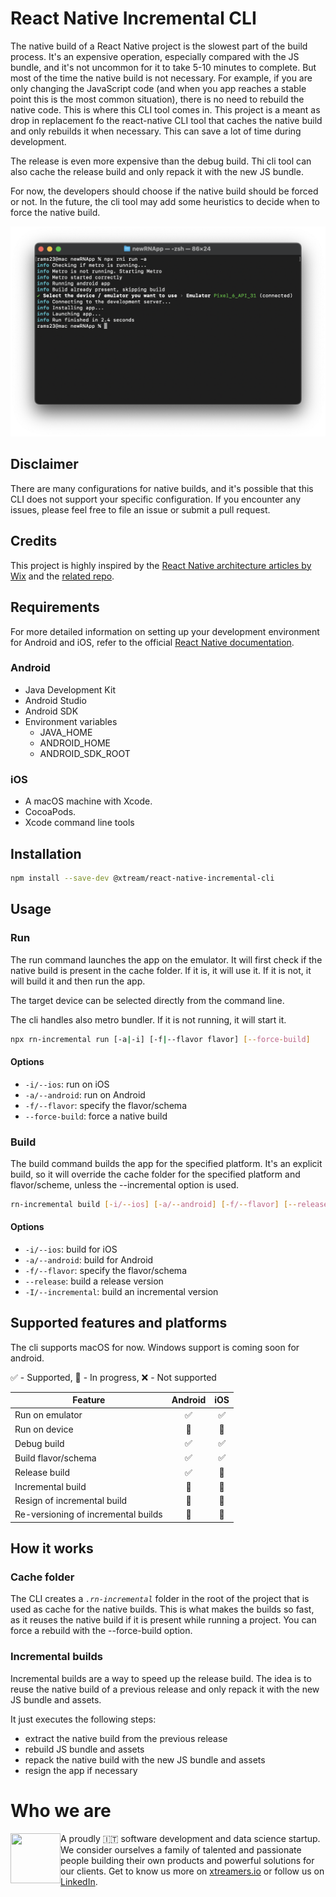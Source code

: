# React Native Incremental CLI

The native build of a React Native project is the slowest part of the build process. It's an expensive operation,
especially compared with the JS bundle, and it's not uncommon for it to take 5-10 minutes to complete.
But most of the time the native build is not necessary. For example, if you are only changing the JavaScript code (and
when you app reaches a stable point this is the most common situation), there is no need to rebuild the native code.
This is where this CLI tool comes in.
This project is a meant as drop in replacement fo the react-native CLI tool that caches the native build and only
rebuilds it when necessary. This can save a lot of time during development.

The release is even more expensive than the debug build. Thi cli tool can also cache the release build and only
repack it with the new JS bundle.

For now, the developers should choose if the native build should be forced or not. In the future, the cli tool may
add some heuristics to decide when to force the native build.

![Run android with build cached](./docs/assets/run-android-build-cached.png)

## Disclaimer

There are many configurations for native builds, and it's possible that this CLI does not support your
specific configuration. If you encounter any issues, please feel free to file an issue or submit a pull request.

## Credits

This project is highly inspired by the [React Native architecture articles by
Wix](https://medium.com/wix-engineering/react-native-at-wix-the-architecture-ii-deep-dive-9cfcb3c2822c) and the [related
repo](https://github.com/wix-incubator/react-native-wix-engine).

## Requirements

For more detailed information on setting up your development environment for Android and iOS, refer to the official [React Native documentation](https://reactnative.dev/docs/environment-setup).

### Android
- Java Development Kit
- Android Studio
- Android SDK
- Environment variables
  - JAVA_HOME
  - ANDROID_HOME
  - ANDROID_SDK_ROOT

### iOS
- A macOS machine with Xcode.
- CocoaPods.
- Xcode command line tools


## Installation

```bash
npm install --save-dev @xtream/react-native-incremental-cli
```

## Usage

### Run

The run command launches the app on the emulator. It will first check if the native build is present in the
cache folder. If it is, it will use it. If it is not, it will build it and then run the app.

The target device can be selected directly from the command line.

The cli handles also metro bundler. If it is not running, it will start it.

```bash
npx rn-incremental run [-a|-i] [-f|--flavor flavor] [--force-build]
```

#### Options

- `-i/--ios`: run on iOS
- `-a/--android`: run on Android
- `-f/--flavor`: specify the flavor/schema
- `--force-build`: force a native build

### Build

The build command builds the app for the specified platform. It's an explicit build, so it will
override the cache folder for the specified platform and flavor/scheme, unless the --incremental option is used.

```bash
rn-incremental build [-i/--ios] [-a/--android] [-f/--flavor] [--release] [-I/--incremental] [--force-build]
```

#### Options

- `-i/--ios`: build for iOS
- `-a/--android`: build for Android
- `-f/--flavor`: specify the flavor/schema
- `--release`: build a release version
- `-I/--incremental`: build an incremental version

## Supported features and platforms

The cli supports macOS for now. Windows support is coming soon for android.

✅ - Supported, 🚧 - In progress, ❌ - Not supported

| Feature                             | Android | iOS |
|-------------------------------------|:-------:|:---:|
| Run on emulator                     |    ✅    |  ✅  |
| Run on device                       |   🚧    | 🚧  |
| Debug build                         |    ✅    |  ✅  |
| Build flavor/schema                 |    ✅    |  ✅  |
| Release build                       |    ✅    | 🚧  |
| Incremental build                   |   🚧    | 🚧  |
| Resign of incremental build         |   🚧    | 🚧  |
| Re-versioning of incremental builds |   🚧    | 🚧  |

## How it works

### Cache folder

The CLI creates a _`.rn-incremental`_ folder in the root of the project that is used as cache for the native builds.
This is what makes the builds so fast, as it reuses the native build if it is present while running a project. You can
force a rebuild with the --force-build option.

### Incremental builds

Incremental builds are a way to speed up the release build. The idea is to reuse the native build of a previous release
and only repack it with the new JS bundle and assets.

It just executes the following steps:
* extract the native build from the previous release
* rebuild JS bundle and assets
* repack the native build with the new JS bundle and assets
* resign the app if necessary


# Who we are
<img align="left" width="80" height="80" src="https://avatars2.githubusercontent.com/u/38501645?s=450&u=1eb7348ca81f5cd27ce9c02e689f518d903852b1&v=4">
A proudly 🇮🇹 software development and data science startup.<br>We consider ourselves a family of talented and passionate people building their own products and powerful solutions for our clients. Get to know us more on <a target="_blank" href="https://xtreamers.io">xtreamers.io</a> or follow us on <a target="_blank" href="https://it.linkedin.com/company/xtream-srl">LinkedIn</a>.
